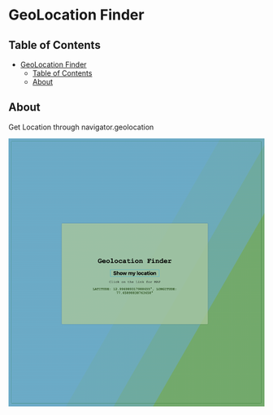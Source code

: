 # GeoLocation Finder

## Table of Contents

- [GeoLocation Finder](#geolocation-finder)
  - [Table of Contents](#table-of-contents)
  - [About ](#about-)


## About <a name = "about"></a>

Get Location through navigator.geolocation

![Demo](res/web.png)
